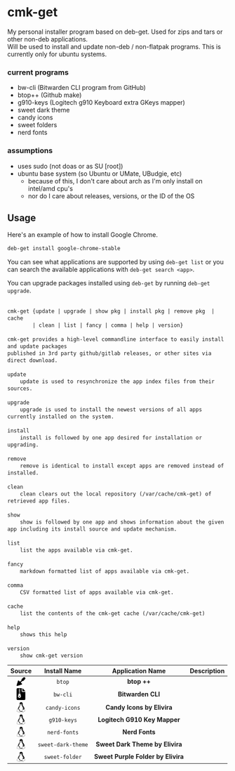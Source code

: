# cmk-get
My personal installer program based on deb-get.  Used for zips and tars or other non-deb applications.  
Will be used to install and update non-deb / non-flatpak programs.
This is currently only for ubuntu systems.

### current programs 
- bw-cli (Bitwarden CLI program from GitHub)
- btop++ (Github make)
- g910-keys (Logitech g910 Keyboard extra GKeys mapper)
- sweet dark theme
- candy icons
- sweet folders
- nerd fonts

### assumptions
- uses sudo (not doas or as SU [root])
- ubuntu base system (so Ubuntu or UMate, UBudgie, etc)
  - because of this, I don't care about arch as I'm only install on intel/amd cpu's
  - nor do I care about releases,  versions, or the ID of the OS

## Usage

Here's an example of how to install Google Chrome.

```bash
deb-get install google-chrome-stable
```

You can see what applications are supported by using `deb-get list` or you
can search the available applications with `deb-get search <app>`.

You can upgrade packages installed using `deb-get` by running
`deb-get upgrade`.

<!-- [[[cog
import subprocess

import cog
result = subprocess.check_output(["./cmk-get", "help"], encoding="utf-8")
# strip the "Usage" header
help = result.replace("Usage\n\n", "").rstrip()
cog.out(f"```\n{help}\n```")
]]] -->
```

cmk-get {update | upgrade | show pkg | install pkg | remove pkg  | cache 
        | clean | list | fancy | comma | help | version}

cmk-get provides a high-level commandline interface to easily install and update packages
published in 3rd party github/gitlab releases, or other sites via direct download.

update
    update is used to resynchronize the app index files from their sources.

upgrade
    upgrade is used to install the newest versions of all apps currently installed on the system.

install
    install is followed by one app desired for installation or upgrading.

remove
    remove is identical to install except apps are removed instead of installed.

clean
    clean clears out the local repository (/var/cache/cmk-get) of retrieved app files.

show
    show is followed by one app and shows information about the given app including its install source and update mechanism.

list
    list the apps available via cmk-get.

fancy
    markdown formatted list of apps available via cmk-get.

comma
    CSV formatted list of apps available via cmk-get.

cache
    list the contents of the cmk-get cache (/var/cache/cmk-get)

help
    shows this help

version
    show cmk-get version
```
<!-- [[[end]]] -->


<!-- [[[cog
pretty_list = subprocess.check_output(["./cmk-get", "fancy"], encoding="utf-8")
cog.out(pretty_list)
]]] -->
| Source | Install Name | Application Name | Description |
| :-----: | :-----: | :-----: | :-----: |
| [<img src=".icons/icon-trowel.svg" align="top" width="20" />]() | `btop` | <b>btop ++</b> | <i></i> |
| [<img src=".icons/icon-zipper.svg" align="top" width="20" />]() | `bw-cli` | <b>Bitwarden CLI</b> | <i></i> |
| [<img src=".icons/icon-linux.svg" align="top" width="20" />]() | `candy-icons` | <b>Candy Icons by Elivira</b> | <i></i> |
| [<img src=".icons/icon-linux.svg" align="top" width="20" />]() | `g910-keys` | <b>Logitech G910 Key Mapper</b> | <i></i> |
| [<img src=".icons/icon-linux.svg" align="top" width="20" />]() | `nerd-fonts` | <b>Nerd Fonts</b> | <i></i> |
| [<img src=".icons/icon-linux.svg" align="top" width="20" />]() | `sweet-dark-theme` | <b>Sweet Dark Theme by Elivira</b> | <i></i> |
| [<img src=".icons/icon-linux.svg" align="top" width="20" />]() | `sweet-folder` | <b>Sweet Purple Folder by Elivira</b> | <i></i> |
<!-- [[[end]]] -->
